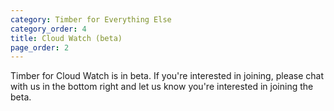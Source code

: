 ```yaml
---
category: Timber for Everything Else
category_order: 4
title: Cloud Watch (beta)
page_order: 2
---
```


Timber for Cloud Watch is in beta. If you're interested in joining, please chat with us
in the bottom right and let us know you're interested in joining the beta.